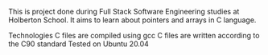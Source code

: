 This is project done during Full Stack Software Engineering studies at Holberton School. It aims to learn about pointers and arrays in C language.

Technologies
C files are compiled using gcc
C files are written according to the C90 standard
Tested on Ubuntu 20.04

